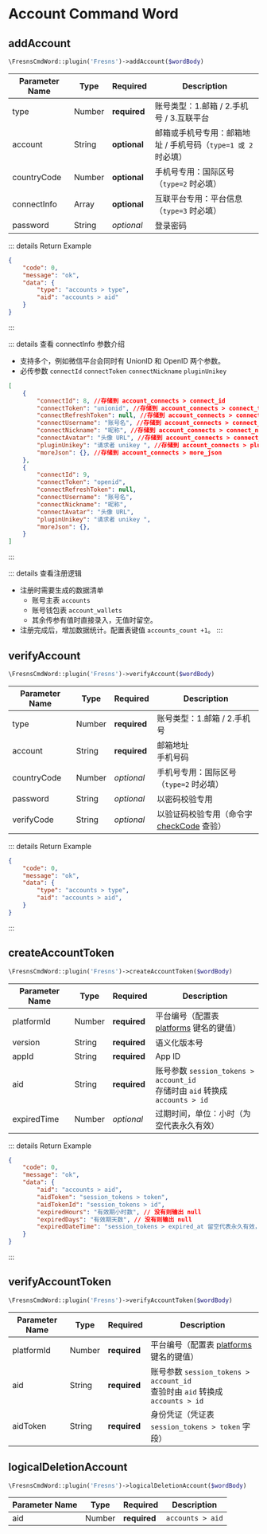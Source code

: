 # Account Command Word

## addAccount

```php
\FresnsCmdWord::plugin('Fresns')->addAccount($wordBody)
```
| Parameter Name | Type | Required | Description |
| --- | --- | --- | --- |
| type | Number | **required** | 账号类型：1.邮箱 / 2.手机号 / 3.互联平台 |
| account | String | **optional** | 邮箱或手机号专用：邮箱地址 / 手机号码（`type=1 或 2` 时必填） |
| countryCode | Number | **optional** | 手机号专用：国际区号（`type=2` 时必填） |
| connectInfo | Array | **optional** | 互联平台专用：平台信息（`type=3` 时必填） |
| password | String | *optional* | 登录密码 |

::: details Return Example
```json
{
    "code": 0,
    "message": "ok",
    "data": {
        "type": "accounts > type",
        "aid": "accounts > aid"
    }
}
```
:::

::: details 查看 connectInfo 参数介绍
- 支持多个，例如微信平台会同时有 UnionID 和 OpenID 两个参数。
- 必传参数 `connectId` `connectToken` `connectNickname` `pluginUnikey`
```json
[
    {
        "connectId": 8, //存储到 account_connects > connect_id
        "connectToken": "unionid", //存储到 account_connects > connect_token
        "connectRefreshToken": null, //存储到 account_connects > connect_refresh_token
        "connectUsername": "账号名", //存储到 account_connects > connect_username
        "connectNickname": "昵称", //存储到 account_connects > connect_nickname
        "connectAvatar": "头像 URL", //存储到 account_connects > connect_avatar
        "pluginUnikey": "请求者 unikey ", //存储到 account_connects > plugin_unikey
        "moreJson": {}, //存储到 account_connects > more_json
    },
    {
        "connectId": 9,
        "connectToken": "openid",
        "connectRefreshToken": null,
        "connectUsername": "账号名",
        "connectNickname": "昵称",
        "connectAvatar": "头像 URL",
        "pluginUnikey": "请求者 unikey ",
        "moreJson": {},
    }
]
```
:::

::: details 查看注册逻辑
- 注册时需要生成的数据清单
    - 账号主表 `accounts`
    - 账号钱包表 `account_wallets`
    - 其余传参有值时直接录入，无值时留空。
- 注册完成后，增加数据统计。配置表键值 `accounts_count +1`。
:::

## verifyAccount

```php
\FresnsCmdWord::plugin('Fresns')->verifyAccount($wordBody)
```
| Parameter Name | Type | Required | Description |
| --- | --- | --- | --- |
| type | Number | **required** | 账号类型：1.邮箱 / 2.手机号 |
| account | String | **required** | 邮箱地址<br>手机号码 |
| countryCode | Number | *optional* | 手机号专用：国际区号（`type=2` 时必填） |
| password | String | *optional* | 以密码校验专用 |
| verifyCode | String | *optional* | 以验证码校验专用（命令字 [checkCode](#校验验证码) 查验） |

::: details Return Example
```json
{
    "code": 0,
    "message": "ok",
    "data": {
        "type": "accounts > type",
        "aid": "accounts > aid",
    }
}
```
:::

## createAccountToken

```php
\FresnsCmdWord::plugin('Fresns')->createAccountToken($wordBody)
```
| Parameter Name | Type | Required | Description |
| --- | --- | --- | --- |
| platformId | Number | **required** | 平台编号（配置表 [platforms](../../database/dictionary/platforms.md) 键名的键值） |
| version | String | **required** | 语义化版本号 |
| appId | String | **required** | App ID |
| aid | String | **required** | 账号参数 `session_tokens > account_id`<br>存储时由 `aid` 转换成 `accounts > id` |
| expiredTime | Number | *optional* | 过期时间，单位：小时（为空代表永久有效） |

::: details Return Example
```json
{
    "code": 0,
    "message": "ok",
    "data": {
        "aid": "accounts > aid",
        "aidToken": "session_tokens > token",
        "aidTokenId": "session_tokens > id",
        "expiredHours": "有效期小时数", // 没有则输出 null
        "expiredDays": "有效期天数", // 没有则输出 null
        "expiredDateTime": "session_tokens > expired_at 留空代表永久有效，格式为 Y-m-d H:i:s", // 没有则输出 null
    }
}
```
:::

## verifyAccountToken

```php
\FresnsCmdWord::plugin('Fresns')->verifyAccountToken($wordBody)
```
| Parameter Name | Type | Required | Description |
| --- | --- | --- | --- |
| platformId | Number | **required** | 平台编号（配置表 [platforms](../../database/dictionary/platforms.md) 键名的键值） |
| aid | String | **required** | 账号参数 `session_tokens > account_id`<br>查验时由 `aid` 转换成 `accounts > id` |
| aidToken | String | **required** | 身份凭证（凭证表 `session_tokens > token` 字段） |

## logicalDeletionAccount

```php
\FresnsCmdWord::plugin('Fresns')->logicalDeletionAccount($wordBody)
```
| Parameter Name | Type | Required | Description |
| --- | --- | --- | --- |
| aid | Number | **required** | `accounts > aid` |
